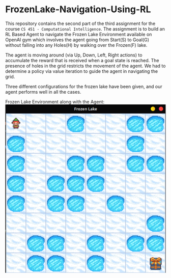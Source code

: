 # FrozenLake-Navigation-Using-RL

This repository contains the second part of the third assignment for the course ```CS 451 - Computational Intelligence```. The assignment is to build an RL Based Agent to navigate the Frozen Lake Environment available on OpenAI gym which involves the agent going from Start(S) to Goal(G) without falling into any Holes(H) by walking over the Frozen(F) lake.

The agent is moving around (via Up, Down, Left, Right actions) to accumulate the reward that is received when a goal state is reached. The presence of holes in the grid restricts the movement of the agent. We had to determine a policy via value iteration to guide the agent in navigating the grid. 

Three different configurations for the frozen lake have been given, and our agent performs well in all the cases. 

Frozen Lake Environment along with the Agent:
![Frozen Lake](frozen.png)